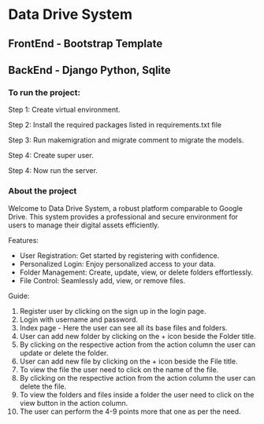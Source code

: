 # Data Drive System

## FrontEnd - Bootstrap Template
## BackEnd -  Django Python, Sqlite

### To run the project:

Step 1: Create virtual environment.

Step 2: Install the required packages listed in requirements.txt file

Step 3: Run makemigration and migrate comment to migrate the models.

Step 4: Create super user.

Step 4: Now run the server.




### About the project
Welcome to Data Drive System, a robust platform comparable to Google Drive. This system provides a professional and secure environment for users to manage their digital assets efficiently.

Features:
- User Registration: Get started by registering with confidence.
- Personalized Login: Enjoy personalized access to your data.
- Folder Management: Create, update, view, or delete folders effortlessly.
- File Control: Seamlessly add, view, or remove files.

Guide:
1. Register user by clicking on the sign up in the login page.
2. Login with username and password.
3. Index page - Here the user can see all its base files and folders.
4. User can add new folder by clicking on the + icon beside the Folder title.
5. By clicking on the respective action from the action column the user can update or delete the folder.
6. User can add new file by clicking on the + icon beside the File title.
7. To view the file the user need to click on the name of the file.
8. By clicking on the respective action from the action column the user can delete the file.
9. To view the folders and files inside a folder the user need to click on the view button in the action column.
10. The user can perform the 4-9 points more that one as per the need.